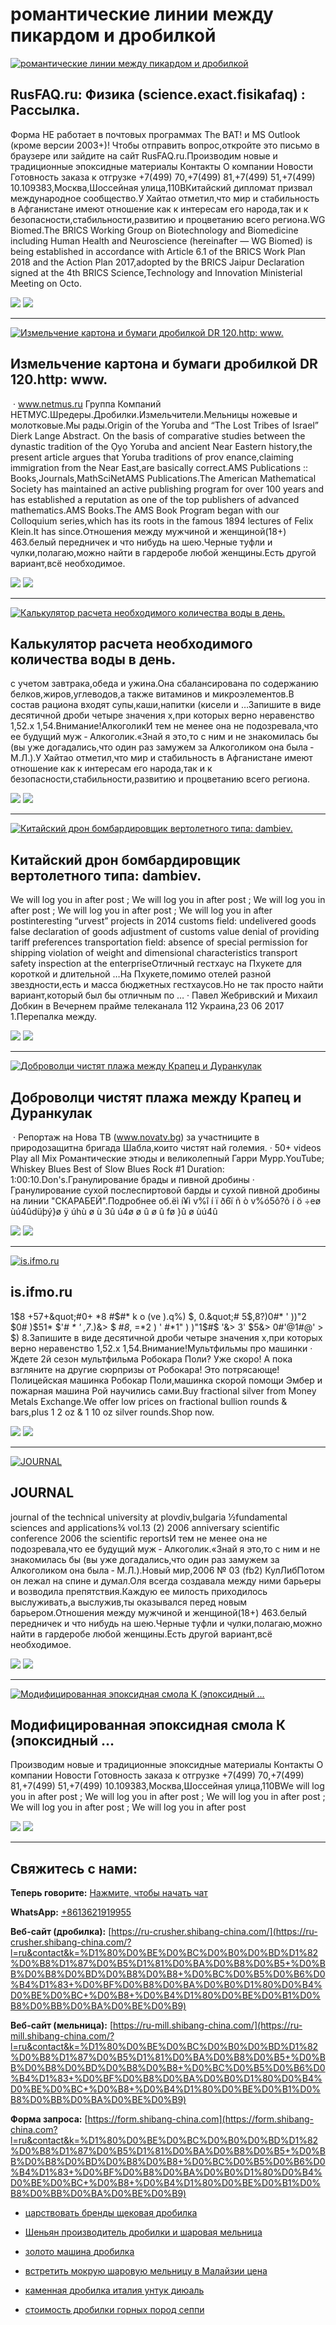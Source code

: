 # романтические линии между пикардом и дробилкой

<a href="https://swt.shibang-china.com/?l=ru&img&k=%D1%80%D0%BE%D0%BC%D0%B0%D0%BD%D1%82%D0%B8%D1%87%D0%B5%D1%81%D0%BA%D0%B8%D0%B5+%D0%BB%D0%B8%D0%BD%D0%B8%D0%B8+%D0%BC%D0%B5%D0%B6%D0%B4%D1%83+%D0%BF%D0%B8%D0%BA%D0%B0%D1%80%D0%B4%D0%BE%D0%BC+%D0%B8+%D0%B4%D1%80%D0%BE%D0%B1%D0%B8%D0%BB%D0%BA%D0%BE%D0%B9" target="_blank">![романтические линии между пикардом и дробилкой](http://static.shibang-china.com/all-800x300/606.jpg)</a>

## RusFAQ.ru: Физика (science.exact.fisikafaq) : Рассылка.
Форма НЕ работает в почтовых программах The BAT! и MS Outlook (кроме версии 2003+)! Чтобы отправить вопрос,откройте это письмо в браузере или зайдите на сайт RusFAQ.ru.Производим новые и традиционные эпоксидные материалы Контакты О компании Новости Готовность заказа к отгрузке +7(499) 70,+7(499) 81,+7(499) 51,+7(499) 10.109383,Москва,Шоссейная улица,110ВКитайский дипломат призвал международное сообщество.У Хайтао отметил,что мир и стабильность в Афганистане имеют отношение как к интересам его народа,так и к безопасности,стабильности,развитию и процветанию всего региона.WG Biomed.The BRICS Working Group on Biotechnology and Biomedicine including Human Health and Neuroscience (hereinafter — WG Biomed) is being established in accordance with Article 6.1 of the BRICS Work Plan 2018 and the Action Plan 2017,adopted by the BRICS Jaipur Declaration signed at the 4th BRICS Science,Technology and Innovation Ministerial Meeting on Octo.


<a href="https://whatsapp.shibangsoft.com/WhatsApp.php" target="_blank" title="WhatsApp">![](http://static.shibang-china.com/icon/whatsapp.png)</a> <a href="https://swt.shibang-china.com/?l=ru&icon&k=%D1%80%D0%BE%D0%BC%D0%B0%D0%BD%D1%82%D0%B8%D1%87%D0%B5%D1%81%D0%BA%D0%B8%D0%B5+%D0%BB%D0%B8%D0%BD%D0%B8%D0%B8+%D0%BC%D0%B5%D0%B6%D0%B4%D1%83+%D0%BF%D0%B8%D0%BA%D0%B0%D1%80%D0%B4%D0%BE%D0%BC+%D0%B8+%D0%B4%D1%80%D0%BE%D0%B1%D0%B8%D0%BB%D0%BA%D0%BE%D0%B9" target="_blank">![](http://static.shibang-china.com/icon/chat-ru.png)</a>

---

<a href="https://swt.shibang-china.com/?l=ru&img&k=%D1%80%D0%BE%D0%BC%D0%B0%D0%BD%D1%82%D0%B8%D1%87%D0%B5%D1%81%D0%BA%D0%B8%D0%B5+%D0%BB%D0%B8%D0%BD%D0%B8%D0%B8+%D0%BC%D0%B5%D0%B6%D0%B4%D1%83+%D0%BF%D0%B8%D0%BA%D0%B0%D1%80%D0%B4%D0%BE%D0%BC+%D0%B8+%D0%B4%D1%80%D0%BE%D0%B1%D0%B8%D0%BB%D0%BA%D0%BE%D0%B9" target="_blank">![Измельчение картона и бумаги дробилкой DR 120.http: www.](http://static.shibang-china.com/all-800x300/1018.jpg)</a>

## Измельчение картона и бумаги дробилкой DR 120.http: www.
&nbsp;&#0183;&#32;www.netmus.ru Группа Компаний НЕТМУС.Шредеры.Дробилки.Измельчители.Мельницы ножевые и молотковые.Мы рады.Origin of the Yoruba and “The Lost Tribes of Israel” Dierk Lange Abstract. On the basis of comparative studies between the dynastic tradition of the Ọyọ Yoruba and ancient Near Eastern history,the present article argues that Yoruba traditions of prov enance,claiming immigration from the Near East,are basically correct.AMS Publications :: Books,Journals,MathSciNetAMS Publications.The American Mathematical Society has maintained an active publishing program for over 100 years and has established a reputation as one of the top publishers of advanced mathematics.AMS Books.The AMS Book Program began with our Colloquium series,which has its roots in the famous 1894 lectures of Felix Klein.It has since.Отношения между мужчиной и женщиной(18+) 463.белый передничек и что нибудь на шею.Черные туфли и чулки,полагаю,можно найти в гардеробе любой женщины.Есть другой вариант,всё необходимое.


<a href="https://whatsapp.shibangsoft.com/WhatsApp.php" target="_blank" title="WhatsApp">![](http://static.shibang-china.com/icon/whatsapp.png)</a> <a href="https://swt.shibang-china.com/?l=ru&icon&k=%D1%80%D0%BE%D0%BC%D0%B0%D0%BD%D1%82%D0%B8%D1%87%D0%B5%D1%81%D0%BA%D0%B8%D0%B5+%D0%BB%D0%B8%D0%BD%D0%B8%D0%B8+%D0%BC%D0%B5%D0%B6%D0%B4%D1%83+%D0%BF%D0%B8%D0%BA%D0%B0%D1%80%D0%B4%D0%BE%D0%BC+%D0%B8+%D0%B4%D1%80%D0%BE%D0%B1%D0%B8%D0%BB%D0%BA%D0%BE%D0%B9" target="_blank">![](http://static.shibang-china.com/icon/chat-ru.png)</a>

---

<a href="https://swt.shibang-china.com/?l=ru&img&k=%D1%80%D0%BE%D0%BC%D0%B0%D0%BD%D1%82%D0%B8%D1%87%D0%B5%D1%81%D0%BA%D0%B8%D0%B5+%D0%BB%D0%B8%D0%BD%D0%B8%D0%B8+%D0%BC%D0%B5%D0%B6%D0%B4%D1%83+%D0%BF%D0%B8%D0%BA%D0%B0%D1%80%D0%B4%D0%BE%D0%BC+%D0%B8+%D0%B4%D1%80%D0%BE%D0%B1%D0%B8%D0%BB%D0%BA%D0%BE%D0%B9" target="_blank">![Калькулятор расчета необходимого количества воды в день.](http://static.shibang-china.com/all-800x300/579.jpg)</a>

## Калькулятор расчета необходимого количества воды в день.
с учетом завтрака,обеда и ужина.Она сбалансирована по содержанию белков,жиров,углеводов,а также витаминов и микроэлементов.В состав рациона входят супы,каши,напитки (кисели и …Запишите в виде десятичной дроби четыре значения х,при которых верно неравенство 1,52.x 1,54.Внимание!АлкоголикИ тем не менее она не подозревала,что ее будущий муж ‑ Алкоголик.&#171;Знай я это,то с ним и не знакомилась бы (вы уже догадались,что один раз замужем за Алкоголиком она была ‑ М.Л.).У Хайтао отметил,что мир и стабильность в Афганистане имеют отношение как к интересам его народа,так и к безопасности,стабильности,развитию и процветанию всего региона.


<a href="https://whatsapp.shibangsoft.com/WhatsApp.php" target="_blank" title="WhatsApp">![](http://static.shibang-china.com/icon/whatsapp.png)</a> <a href="https://swt.shibang-china.com/?l=ru&icon&k=%D1%80%D0%BE%D0%BC%D0%B0%D0%BD%D1%82%D0%B8%D1%87%D0%B5%D1%81%D0%BA%D0%B8%D0%B5+%D0%BB%D0%B8%D0%BD%D0%B8%D0%B8+%D0%BC%D0%B5%D0%B6%D0%B4%D1%83+%D0%BF%D0%B8%D0%BA%D0%B0%D1%80%D0%B4%D0%BE%D0%BC+%D0%B8+%D0%B4%D1%80%D0%BE%D0%B1%D0%B8%D0%BB%D0%BA%D0%BE%D0%B9" target="_blank">![](http://static.shibang-china.com/icon/chat-ru.png)</a>

---

<a href="https://swt.shibang-china.com/?l=ru&img&k=%D1%80%D0%BE%D0%BC%D0%B0%D0%BD%D1%82%D0%B8%D1%87%D0%B5%D1%81%D0%BA%D0%B8%D0%B5+%D0%BB%D0%B8%D0%BD%D0%B8%D0%B8+%D0%BC%D0%B5%D0%B6%D0%B4%D1%83+%D0%BF%D0%B8%D0%BA%D0%B0%D1%80%D0%B4%D0%BE%D0%BC+%D0%B8+%D0%B4%D1%80%D0%BE%D0%B1%D0%B8%D0%BB%D0%BA%D0%BE%D0%B9" target="_blank">![Китайский дрон бомбардировщик вертолетного типа: dambiev.](http://static.shibang-china.com/all-800x300/1374.jpg)</a>

## Китайский дрон бомбардировщик вертолетного типа: dambiev.
We will log you in after post ; We will log you in after post ; We will log you in after post ; We will log you in after post ; We will log you in after postinteresting “urvest” projects in 2014 customs field: undelivered goods false declaration of goods adjustment of customs value denial of providing tariff preferences transportation field: absence of special permission for shipping violation of weight and dimensional characteristics transport safety inspection at the enterpriseОтличный гестхаус на Пхукете для короткой и длительной …На Пхукете,помимо отелей разной звездности,есть и масса бюджетных гестхаусов.Но не так просто найти вариант,который был бы отличным по …&nbsp;&#0183;&#32;Павел Жебривский и Михаил Добкин в Вечернем прайме телеканала 112 Украина,23 06 2017 1.Перепалка между.


<a href="https://whatsapp.shibangsoft.com/WhatsApp.php" target="_blank" title="WhatsApp">![](http://static.shibang-china.com/icon/whatsapp.png)</a> <a href="https://swt.shibang-china.com/?l=ru&icon&k=%D1%80%D0%BE%D0%BC%D0%B0%D0%BD%D1%82%D0%B8%D1%87%D0%B5%D1%81%D0%BA%D0%B8%D0%B5+%D0%BB%D0%B8%D0%BD%D0%B8%D0%B8+%D0%BC%D0%B5%D0%B6%D0%B4%D1%83+%D0%BF%D0%B8%D0%BA%D0%B0%D1%80%D0%B4%D0%BE%D0%BC+%D0%B8+%D0%B4%D1%80%D0%BE%D0%B1%D0%B8%D0%BB%D0%BA%D0%BE%D0%B9" target="_blank">![](http://static.shibang-china.com/icon/chat-ru.png)</a>

---

<a href="https://swt.shibang-china.com/?l=ru&img&k=%D1%80%D0%BE%D0%BC%D0%B0%D0%BD%D1%82%D0%B8%D1%87%D0%B5%D1%81%D0%BA%D0%B8%D0%B5+%D0%BB%D0%B8%D0%BD%D0%B8%D0%B8+%D0%BC%D0%B5%D0%B6%D0%B4%D1%83+%D0%BF%D0%B8%D0%BA%D0%B0%D1%80%D0%B4%D0%BE%D0%BC+%D0%B8+%D0%B4%D1%80%D0%BE%D0%B1%D0%B8%D0%BB%D0%BA%D0%BE%D0%B9" target="_blank">![Доброволци чистят плажа между Крапец и Дуранкулак](http://static.shibang-china.com/all-800x300/126.jpg)</a>

## Доброволци чистят плажа между Крапец и Дуранкулак
&nbsp;&#0183;&#32;Репортаж на Нова ТВ (www.novatv.bg) за участниците в природозащитна бригада Шабла,които чистят най големия.&nbsp;&#0183;&#32;50+ videos Play all Mix Романтические этюды и великолепный Гарри Мурр.YouTube; Whiskey Blues Best of Slow Blues Rock #1 Duration: 1:00:10.Don's.Гранулирование брады и пивной дробины&nbsp;&#0183;&#32;Гранулирование сухой послеспиртовой барды и сухой пивной дробины на линии &quot;СКАРАБЕЙ&quot;.Подробнее об.&#235;&#236; &#237;&#165;&#236; v%&#238; &#237; &#239; &#240;6&#239; &#241; &#242; v%&#243;5&#244;?&#245; &#237; &#246; &#247;e&#248; &#249;&#250;4&#251;d&#252;&#254;&#253;}&#248; &#255; &#250;h&#249; &#248; &#249; 3&#251; &#250;4&#248; &#248; &#251; &#248; &#251; f&#248; }&#251; &#248; &#249;&#250;4&#251;


<a href="https://whatsapp.shibangsoft.com/WhatsApp.php" target="_blank" title="WhatsApp">![](http://static.shibang-china.com/icon/whatsapp.png)</a> <a href="https://swt.shibang-china.com/?l=ru&icon&k=%D1%80%D0%BE%D0%BC%D0%B0%D0%BD%D1%82%D0%B8%D1%87%D0%B5%D1%81%D0%BA%D0%B8%D0%B5+%D0%BB%D0%B8%D0%BD%D0%B8%D0%B8+%D0%BC%D0%B5%D0%B6%D0%B4%D1%83+%D0%BF%D0%B8%D0%BA%D0%B0%D1%80%D0%B4%D0%BE%D0%BC+%D0%B8+%D0%B4%D1%80%D0%BE%D0%B1%D0%B8%D0%BB%D0%BA%D0%BE%D0%B9" target="_blank">![](http://static.shibang-china.com/icon/chat-ru.png)</a>

---

<a href="https://swt.shibang-china.com/?l=ru&img&k=%D1%80%D0%BE%D0%BC%D0%B0%D0%BD%D1%82%D0%B8%D1%87%D0%B5%D1%81%D0%BA%D0%B8%D0%B5+%D0%BB%D0%B8%D0%BD%D0%B8%D0%B8+%D0%BC%D0%B5%D0%B6%D0%B4%D1%83+%D0%BF%D0%B8%D0%BA%D0%B0%D1%80%D0%B4%D0%BE%D0%BC+%D0%B8+%D0%B4%D1%80%D0%BE%D0%B1%D0%B8%D0%BB%D0%BA%D0%BE%D0%B9" target="_blank">![is.ifmo.ru](http://static.shibang-china.com/all-800x300/837.jpg)</a>

## is.ifmo.ru
1$8 +57+&quot;#0+ *8 #$#* k o (ve ).q%) $, 0.&quot;# 5$,8$?)$0#* ' ))&quot;2 $0# )$51* $'*# * ' ,7*.)&amp;&gt; $ #*8*, =*2 ) ' #*1&quot; ) )&quot;1$#$ '&amp;&gt; 3' $5&amp;&gt; 0#'@1#@' &gt; $) 8.Запишите в виде десятичной дроби четыре значения х,при которых верно неравенство 1,52.x 1,54.Внимание!Мультфильмы про машинки&nbsp;&#0183;&#32;Ждете 2й сезон мультфильма Робокара Поли? Уже скоро! А пока взгляните на другие сюрпризы от Робокара! Это потрясающе! Полицейская машинка Робокар Поли,машинка скорой помощи Эмбер и пожарная машина Рой научились сами.Buy fractional silver from Money Metals Exchange.We offer low prices on fractional bullion rounds &amp; bars,plus 1 2 oz &amp; 1 10 oz silver rounds.Shop now.


<a href="https://whatsapp.shibangsoft.com/WhatsApp.php" target="_blank" title="WhatsApp">![](http://static.shibang-china.com/icon/whatsapp.png)</a> <a href="https://swt.shibang-china.com/?l=ru&icon&k=%D1%80%D0%BE%D0%BC%D0%B0%D0%BD%D1%82%D0%B8%D1%87%D0%B5%D1%81%D0%BA%D0%B8%D0%B5+%D0%BB%D0%B8%D0%BD%D0%B8%D0%B8+%D0%BC%D0%B5%D0%B6%D0%B4%D1%83+%D0%BF%D0%B8%D0%BA%D0%B0%D1%80%D0%B4%D0%BE%D0%BC+%D0%B8+%D0%B4%D1%80%D0%BE%D0%B1%D0%B8%D0%BB%D0%BA%D0%BE%D0%B9" target="_blank">![](http://static.shibang-china.com/icon/chat-ru.png)</a>

---

<a href="https://swt.shibang-china.com/?l=ru&img&k=%D1%80%D0%BE%D0%BC%D0%B0%D0%BD%D1%82%D0%B8%D1%87%D0%B5%D1%81%D0%BA%D0%B8%D0%B5+%D0%BB%D0%B8%D0%BD%D0%B8%D0%B8+%D0%BC%D0%B5%D0%B6%D0%B4%D1%83+%D0%BF%D0%B8%D0%BA%D0%B0%D1%80%D0%B4%D0%BE%D0%BC+%D0%B8+%D0%B4%D1%80%D0%BE%D0%B1%D0%B8%D0%BB%D0%BA%D0%BE%D0%B9" target="_blank">![JOURNAL](http://static.shibang-china.com/all-800x300/535.jpg)</a>

## JOURNAL
journal of the technical university at plovdiv,bulgaria &#189;fundamental sciences and applications&#190; vol.13 (2) 2006 anniversary scientific conference 2006 the scientific reportsИ тем не менее она не подозревала,что ее будущий муж ‑ Алкоголик.&#171;Знай я это,то с ним и не знакомилась бы (вы уже догадались,что один раз замужем за Алкоголиком она была ‑ М.Л.).Новый мир,2006 № 03 (fb2) КулЛибПотом он лежал на спине и думал.Оля всегда создавала между ними барьеры и возводила препятствия.Каждую ее милость приходилось выслуживать,а выслужив,ты оказывался перед новым барьером.Отношения между мужчиной и женщиной(18+) 463.белый передничек и что нибудь на шею.Черные туфли и чулки,полагаю,можно найти в гардеробе любой женщины.Есть другой вариант,всё необходимое.


<a href="https://whatsapp.shibangsoft.com/WhatsApp.php" target="_blank" title="WhatsApp">![](http://static.shibang-china.com/icon/whatsapp.png)</a> <a href="https://swt.shibang-china.com/?l=ru&icon&k=%D1%80%D0%BE%D0%BC%D0%B0%D0%BD%D1%82%D0%B8%D1%87%D0%B5%D1%81%D0%BA%D0%B8%D0%B5+%D0%BB%D0%B8%D0%BD%D0%B8%D0%B8+%D0%BC%D0%B5%D0%B6%D0%B4%D1%83+%D0%BF%D0%B8%D0%BA%D0%B0%D1%80%D0%B4%D0%BE%D0%BC+%D0%B8+%D0%B4%D1%80%D0%BE%D0%B1%D0%B8%D0%BB%D0%BA%D0%BE%D0%B9" target="_blank">![](http://static.shibang-china.com/icon/chat-ru.png)</a>

---

<a href="https://swt.shibang-china.com/?l=ru&img&k=%D1%80%D0%BE%D0%BC%D0%B0%D0%BD%D1%82%D0%B8%D1%87%D0%B5%D1%81%D0%BA%D0%B8%D0%B5+%D0%BB%D0%B8%D0%BD%D0%B8%D0%B8+%D0%BC%D0%B5%D0%B6%D0%B4%D1%83+%D0%BF%D0%B8%D0%BA%D0%B0%D1%80%D0%B4%D0%BE%D0%BC+%D0%B8+%D0%B4%D1%80%D0%BE%D0%B1%D0%B8%D0%BB%D0%BA%D0%BE%D0%B9" target="_blank">![Модифицированная эпоксидная смола К (эпоксидный …](http://static.shibang-china.com/all-800x300/231.jpg)</a>

## Модифицированная эпоксидная смола К (эпоксидный …
Производим новые и традиционные эпоксидные материалы Контакты О компании Новости Готовность заказа к отгрузке +7(499) 70,+7(499) 81,+7(499) 51,+7(499) 10.109383,Москва,Шоссейная улица,110ВWe will log you in after post ; We will log you in after post ; We will log you in after post ; We will log you in after post ; We will log you in after post

<a href="https://whatsapp.shibangsoft.com/WhatsApp.php" target="_blank" title="WhatsApp">![](http://static.shibang-china.com/icon/whatsapp.png)</a> <a href="https://swt.shibang-china.com/?l=ru&icon&k=%D1%80%D0%BE%D0%BC%D0%B0%D0%BD%D1%82%D0%B8%D1%87%D0%B5%D1%81%D0%BA%D0%B8%D0%B5+%D0%BB%D0%B8%D0%BD%D0%B8%D0%B8+%D0%BC%D0%B5%D0%B6%D0%B4%D1%83+%D0%BF%D0%B8%D0%BA%D0%B0%D1%80%D0%B4%D0%BE%D0%BC+%D0%B8+%D0%B4%D1%80%D0%BE%D0%B1%D0%B8%D0%BB%D0%BA%D0%BE%D0%B9" target="_blank">![](http://static.shibang-china.com/icon/chat-ru.png)</a>

---
## Свяжитесь с нами:

**Теперь говорите:** [Нажмите, чтобы начать чат](https://swt.shibang-china.com?l=ru&contact&k=%D1%80%D0%BE%D0%BC%D0%B0%D0%BD%D1%82%D0%B8%D1%87%D0%B5%D1%81%D0%BA%D0%B8%D0%B5+%D0%BB%D0%B8%D0%BD%D0%B8%D0%B8+%D0%BC%D0%B5%D0%B6%D0%B4%D1%83+%D0%BF%D0%B8%D0%BA%D0%B0%D1%80%D0%B4%D0%BE%D0%BC+%D0%B8+%D0%B4%D1%80%D0%BE%D0%B1%D0%B8%D0%BB%D0%BA%D0%BE%D0%B9)

**WhatsApp:**  [+8613621919955](https://whatsapp.shibangsoft.com/WhatsApp.php)

**Веб-сайт (дробилка):** [https://ru-crusher.shibang-china.com/](https://ru-crusher.shibang-china.com/?l=ru&contact&k=%D1%80%D0%BE%D0%BC%D0%B0%D0%BD%D1%82%D0%B8%D1%87%D0%B5%D1%81%D0%BA%D0%B8%D0%B5+%D0%BB%D0%B8%D0%BD%D0%B8%D0%B8+%D0%BC%D0%B5%D0%B6%D0%B4%D1%83+%D0%BF%D0%B8%D0%BA%D0%B0%D1%80%D0%B4%D0%BE%D0%BC+%D0%B8+%D0%B4%D1%80%D0%BE%D0%B1%D0%B8%D0%BB%D0%BA%D0%BE%D0%B9)

**Веб-сайт (мельница):** [https://ru-mill.shibang-china.com/](https://ru-mill.shibang-china.com/?l=ru&contact&k=%D1%80%D0%BE%D0%BC%D0%B0%D0%BD%D1%82%D0%B8%D1%87%D0%B5%D1%81%D0%BA%D0%B8%D0%B5+%D0%BB%D0%B8%D0%BD%D0%B8%D0%B8+%D0%BC%D0%B5%D0%B6%D0%B4%D1%83+%D0%BF%D0%B8%D0%BA%D0%B0%D1%80%D0%B4%D0%BE%D0%BC+%D0%B8+%D0%B4%D1%80%D0%BE%D0%B1%D0%B8%D0%BB%D0%BA%D0%BE%D0%B9)

**Форма запроса:** [https://form.shibang-china.com](https://form.shibang-china.com?l=ru&contact&k=%D1%80%D0%BE%D0%BC%D0%B0%D0%BD%D1%82%D0%B8%D1%87%D0%B5%D1%81%D0%BA%D0%B8%D0%B5+%D0%BB%D0%B8%D0%BD%D0%B8%D0%B8+%D0%BC%D0%B5%D0%B6%D0%B4%D1%83+%D0%BF%D0%B8%D0%BA%D0%B0%D1%80%D0%B4%D0%BE%D0%BC+%D0%B8+%D0%B4%D1%80%D0%BE%D0%B1%D0%B8%D0%BB%D0%BA%D0%BE%D0%B9)

* [царствовать бренды щековая дробилка](../121/%D1%86%D0%B0%D1%80%D1%81%D1%82%D0%B2%D0%BE%D0%B2%D0%B0%D1%82%D1%8C%20%D0%B1%D1%80%D0%B5%D0%BD%D0%B4%D1%8B%20%D1%89%D0%B5%D0%BA%D0%BE%D0%B2%D0%B0%D1%8F%20%D0%B4%D1%80%D0%BE%D0%B1%D0%B8%D0%BB%D0%BA%D0%B0.md)

* [Шеньян производитель дробилки и шаровая мельница](../124/%D0%A8%D0%B5%D0%BD%D1%8C%D1%8F%D0%BD%20%D0%BF%D1%80%D0%BE%D0%B8%D0%B7%D0%B2%D0%BE%D0%B4%D0%B8%D1%82%D0%B5%D0%BB%D1%8C%20%D0%B4%D1%80%D0%BE%D0%B1%D0%B8%D0%BB%D0%BA%D0%B8%20%D0%B8%20%D1%88%D0%B0%D1%80%D0%BE%D0%B2%D0%B0%D1%8F%20%D0%BC%D0%B5%D0%BB%D1%8C%D0%BD%D0%B8%D1%86%D0%B0.md)

* [золото машина дробилка](../125/%D0%B7%D0%BE%D0%BB%D0%BE%D1%82%D0%BE%20%D0%BC%D0%B0%D1%88%D0%B8%D0%BD%D0%B0%20%D0%B4%D1%80%D0%BE%D0%B1%D0%B8%D0%BB%D0%BA%D0%B0.md)

* [встретить мокрую шаровую мельницу в Малайзии цена](../125/%D0%B2%D1%81%D1%82%D1%80%D0%B5%D1%82%D0%B8%D1%82%D1%8C%20%D0%BC%D0%BE%D0%BA%D1%80%D1%83%D1%8E%20%D1%88%D0%B0%D1%80%D0%BE%D0%B2%D1%83%D1%8E%20%D0%BC%D0%B5%D0%BB%D1%8C%D0%BD%D0%B8%D1%86%D1%83%20%D0%B2%20%D0%9C%D0%B0%D0%BB%D0%B0%D0%B9%D0%B7%D0%B8%D0%B8%20%D1%86%D0%B5%D0%BD%D0%B0.md)

* [каменная дробилка италия унтук диюаль](../123/%D0%BA%D0%B0%D0%BC%D0%B5%D0%BD%D0%BD%D0%B0%D1%8F%20%D0%B4%D1%80%D0%BE%D0%B1%D0%B8%D0%BB%D0%BA%D0%B0%20%D0%B8%D1%82%D0%B0%D0%BB%D0%B8%D1%8F%20%D1%83%D0%BD%D1%82%D1%83%D0%BA%20%D0%B4%D0%B8%D1%8E%D0%B0%D0%BB%D1%8C.md)

* [стоимость дробилки горных пород сеппи](../122/%D1%81%D1%82%D0%BE%D0%B8%D0%BC%D0%BE%D1%81%D1%82%D1%8C%20%D0%B4%D1%80%D0%BE%D0%B1%D0%B8%D0%BB%D0%BA%D0%B8%20%D0%B3%D0%BE%D1%80%D0%BD%D1%8B%D1%85%20%D0%BF%D0%BE%D1%80%D0%BE%D0%B4%20%D1%81%D0%B5%D0%BF%D0%BF%D0%B8.md)